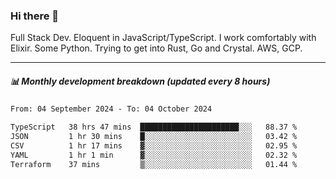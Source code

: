### Hi there 👋

Full Stack Dev. Eloquent in JavaScript/TypeScript. I work comfortably with Elixir. Some Python. Trying to get into Rust, Go and Crystal. AWS, GCP.

***

##### 📊 Monthly development breakdown (updated every 8 hours)

<!--START_SECTION:waka-->

```txt
From: 04 September 2024 - To: 04 October 2024

TypeScript   38 hrs 47 mins  ██████████████████████░░░   88.37 %
JSON         1 hr 30 mins    █░░░░░░░░░░░░░░░░░░░░░░░░   03.42 %
CSV          1 hr 17 mins    ▓░░░░░░░░░░░░░░░░░░░░░░░░   02.95 %
YAML         1 hr 1 min      ▓░░░░░░░░░░░░░░░░░░░░░░░░   02.32 %
Terraform    37 mins         ▒░░░░░░░░░░░░░░░░░░░░░░░░   01.44 %
```

<!--END_SECTION:waka-->
